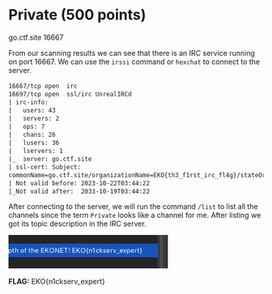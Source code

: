 # Private (500 points)

go.ctf.site 16667

From our scanning results we can see that there is an IRC service running on port 16667. We can use the `irssi` command or `hexchat` to connect to the server.

```
16667/tcp open  irc
16697/tcp open  ssl/irc UnrealIRCd
| irc-info: 
|   users: 43
|   servers: 2
|   ops: 7
|   chans: 26
|   lusers: 36
|   lservers: 1
|_  server: go.ctf.site
| ssl-cert: Subject: commonName=go.ctf.site/organizationName=EKO{th3_f1rst_irc_fl4g}/stateOrProvinceName=Antioquia/countryName=CO
| Not valid before: 2023-10-22T03:44:22
|_Not valid after:  2033-10-19T03:44:22
```

After connecting to the server, we will run the command `/list` to list all the channels since the term `Private` looks like a channel for me.
After listing we got its topic description in the IRC server. 

![Alt text](_images/image.png)

**FLAG:** EKO{n1ckserv_expert}